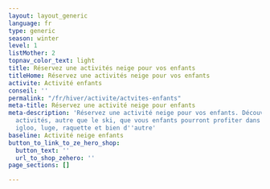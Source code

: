 ```yaml
---
layout: layout_generic
language: fr
type: generic
season: winter
level: 1
listMother: 2
topnav_color_text: light
title: Réservez une activités neige pour vos enfants
titleHome: Réservez une activités neige pour vos enfants
activite: Activité enfants
conseil: ''
permalink: "/fr/hiver/activite/actvites-enfants"
meta-title: Réservez une activité neige pour enfants
meta-description: 'Réservez une activité neige pour vos enfants. Découvrez les nombreuses
  activités, autre que le ski, que vous enfants pourront profiter dans la neige :
  igloo, luge, raquette et bien d''autre'
baseline: Activité neige enfants
button_to_link_to_ze_hero_shop:
  button_text: ''
  url_to_shop_zehero: ''
page_sections: []

---
```

